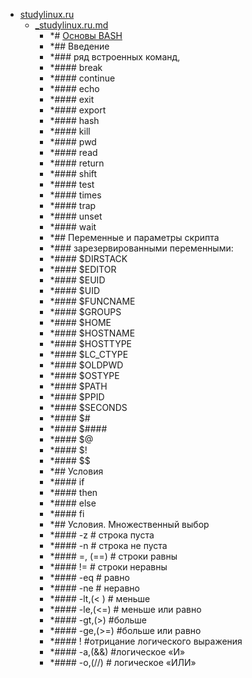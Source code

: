- <a href = "E:\Node_projects\Node_Way\NBase\_Md\_Index\_Bash_Scripts\contaners\Learn_this\_stash\Bash\studylinux.ru\cat.studylinux.ru\dir.studylinux.ru.md">studylinux.ru</a>
    - <a href = "E:\Node_projects\Node_Way\NBase\_Md\_Index\_Bash_Scripts\contaners\Learn_this\_stash\Bash\studylinux.ru\_studylinux.ru.md">_studylinux.ru.md</a>
        - *# [Основы BASH](https://studylinux.ru/osnovy-bash.html)
        - *## Введение
        - *### ряд встроенных команд,
        - *####  break 
        - *####  continue 
        - *####  echo 
        - *####  exit 
        - *####  export 
        - *####  hash 
        - *####  kill
        - *####  pwd 
        - *####  read 
        - *####  return 
        - *####  shift 
        - *####  test 
        - *####  times 
        - *####  trap 
        - *####  unset
        - *####  wait
        - *## Переменные и параметры скрипта
        - *### зарезервированными переменными:
        - *####  $DIRSTACK
        - *####  $EDITOR 
        - *####  $EUID 
        - *####  $UID 
        - *####  $FUNCNAME 
        - *####  $GROUPS 
        - *####  $HOME 
        - *####  $HOSTNAME
        - *####  $HOSTTYPE 
        - *####  $LC_CTYPE 
        - *####  $OLDPWD 
        - *####  $OSTYPE 
        - *####  $PATH 
        - *####  $PPID 
        - *####  $SECONDS 
        - *####  $# 
        - *####  $####  
        - *####  $@ 
        - *####  $!
        - *####  $$
        - *## Условия
        - *####  if 
        - *####  then
        - *####  else
        - *####  fi
        - *## Условия. Множественный выбор
        - *####  -z # строка пуста
        - *####  -n # строка не пуста
        - *####  =, (==) # строки равны
        - *####  != # строки неравны
        - *####  -eq # равно
        - *####  -ne # неравно
        - *####  -lt,(< ) # меньше
        - *####  -le,(<=) # меньше или равно
        - *####  -gt,(>) #больше
        - *####  -ge,(>=) #больше или равно
        - *####  ! #отрицание логического выражения
        - *####  -a,(&&) #логическое «И»
        - *####  -o,(//) # логическое «ИЛИ»
